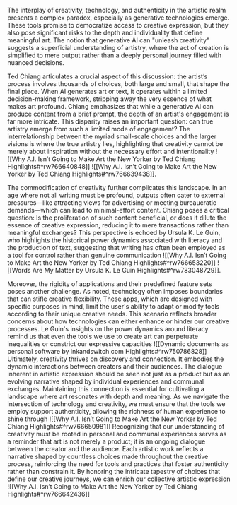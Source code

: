 
The interplay of creativity, technology, and authenticity in the artistic realm presents a complex paradox, especially as generative technologies emerge. These tools promise to democratize access to creative expression, but they also pose significant risks to the depth and individuality that define meaningful art. The notion that generative AI can "unleash creativity" suggests a superficial understanding of artistry, where the act of creation is simplified to mere output rather than a deeply personal journey filled with nuanced decisions.

Ted Chiang articulates a crucial aspect of this discussion: the artist’s process involves thousands of choices, both large and small, that shape the final piece. When AI generates art or text, it operates within a limited decision-making framework, stripping away the very essence of what makes art profound. Chiang emphasizes that while a generative AI can produce content from a brief prompt, the depth of an artist's engagement is far more intricate. This disparity raises an important question: can true artistry emerge from such a limited mode of engagement? The interrelationship between the myriad small-scale choices and the larger visions is where the true artistry lies, highlighting that creativity cannot be merely about inspiration without the necessary effort and intentionality ![[Why A.I. Isn’t Going to Make Art  the New Yorker by Ted Chiang Highlights#^rw766640848]] ![[Why A.I. Isn’t Going to Make Art  the New Yorker by Ted Chiang Highlights#^rw766639438]].

The commodification of creativity further complicates this landscape. In an age where not all writing must be profound, outputs often cater to external pressures—like attracting views for advertising or meeting bureaucratic demands—which can lead to minimal-effort content. Chiang poses a critical question: Is the proliferation of such content beneficial, or does it dilute the essence of creative expression, reducing it to mere transactions rather than meaningful exchanges? This perspective is echoed by Ursula K. Le Guin, who highlights the historical power dynamics associated with literacy and the production of text, suggesting that writing has often been employed as a tool for control rather than genuine communication ![[Why A.I. Isn’t Going to Make Art  the New Yorker by Ted Chiang Highlights#^rw766653220]] ![[Words Are My Matter by Ursula K. Le Guin Highlights#^rw783048729]].

Moreover, the rigidity of applications and their predefined feature sets poses another challenge. As noted, technology often imposes boundaries that can stifle creative flexibility. These apps, which are designed with specific purposes in mind, limit the user's ability to adapt or modify tools according to their unique creative needs. This scenario reflects broader concerns about how technologies can either enhance or hinder our creative processes. Le Guin's insights on the power dynamics around literacy remind us that even the tools we use to create art can perpetuate inequalities or constrict our expressive capacities ![[Dynamic documents as personal software by inkandswitch.com Highlights#^rw750786828]]
Ultimately, creativity thrives on discovery and connection. It embodies the dynamic interactions between creators and their audiences. The dialogue inherent in artistic expression should be seen not just as a product but as an evolving narrative shaped by individual experiences and communal exchanges. Maintaining this connection is essential for cultivating a landscape where art resonates with depth and meaning. As we navigate the intersection of technology and creativity, we must ensure that the tools we employ support authenticity, allowing the richness of human experience to shine through ![[Why A.I. Isn’t Going to Make Art  the New Yorker by Ted Chiang Highlights#^rw766650981]]
Recognizing that our understanding of creativity must be rooted in personal and communal experiences serves as a reminder that art is not merely a product; it is an ongoing dialogue between the creator and the audience. Each artistic work reflects a narrative shaped by countless choices made throughout the creative process, reinforcing the need for tools and practices that foster authenticity rather than constrain it. By honoring the intricate tapestry of choices that define our creative journeys, we can enrich our collective artistic expression ![[Why A.I. Isn’t Going to Make Art  the New Yorker by Ted Chiang Highlights#^rw766642436]]